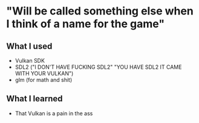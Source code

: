 # "Will be called something else when I think of a name for the game"

## What I used

- Vulkan SDK
- SDL2 ("I DON'T HAVE FUCKING SDL2" "YOU HAVE SDL2 IT CAME WITH YOUR VULKAN")
- glm (for math and shit)

## What I learned

- That Vulkan is a pain in the ass
